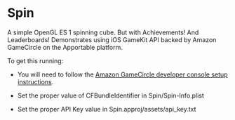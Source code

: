 Spin
====

A simple OpenGL ES 1 spinning cube.  But with Achievements!  And Leaderboards!  Demonstrates using iOS GameKit API backed by Amazon GameCircle on the Apportable platform.

To get this running:

* You will need to follow the [Amazon GameCircle developer console setup instructions](https://developer.amazon.com/sdk/gamecircle/documentation/gamecircle-config.html).

* Set the proper value of CFBundleIdentifier in Spin/Spin-Info.plist

* Set the proper API Key value in Spin.approj/assets/api_key.txt

